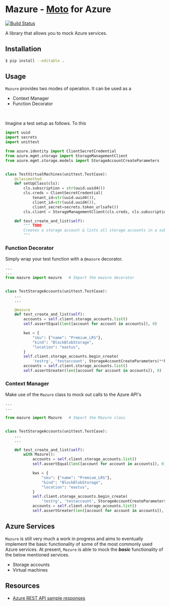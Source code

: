 # Mazure - [Moto](https://github.com/spulec/moto) for Azure

[![Build Status](https://cloud.drone.io/api/badges/tinvaan/mazure/status.svg)](https://cloud.drone.io/tinvaan/mazure)

A library that allows you to mock Azure services.

## Installation
```bash
$ pip install --editable .
```

## Usage
`Mazure` provides two modes of operation. It can be used as a <br/>
- Context Manager
- Function Decorator

<br/>

Imagine a test setup as follows. To this
```python
import uuid
import secrets
import unittest

from azure.identity import ClientSecretCredential
from azure.mgmt.storage import StorageManagementClient
from azure.mgmt.storage.models import StorageAccountCreateParameters


class TestVirtualMachines(unittest.TestCase):
    @classmethod
    def setUpClass(cls):
        cls.subscription = str(uuid.uuid4())
        cls.creds = ClientSecretCredential(
            tenant_id=str(uuid.uuid4()),
            client_id=str(uuid.uuid4()),
            client_secret=secrets.token_urlsafe())
        cls.client = StorageManagementClient(cls.creds, cls.subscription)

    def test_create_and_list(self):
        """ TODO
        Creates a storage account & lists all storage accounts in a subscription
        """
```


### Function Decorator
Simply wrap your test function with a `@mazure` decorator.

```python
...
...
from mazure import mazure   # Import the mazure decorator


class TestStorageAccounts(unittest.TestCase):
    ...
    ...

    @mazure
    def test_create_and_list(self):
        accounts = self.client.storage_accounts.list()
        self.assertEqual(len([account for account in accounts]), 0)

        kws = {
            "sku": {"name": "Premium_LRS"},
            "kind": "BlockBlobStorage",
            "location": "eastus",
        }
        self.client.storage_accounts.begin_create(
            'testrg', 'testaccount', StorageAccountCreateParameters(**kws))
        accounts = self.client.storage_accounts.list()
        self.assertGreater(len([account for account in accounts]), 0)
```

### Context Manager
Make use of the `Mazure` class to mock out calls to the Azure API's

```python
...
...

from mazure import Mazure   # Import the Mazure class


class TestStorageAccounts(unittest.TestCase):
    ...
    ...

    def test_create_and_list(self):
        with Mazure():
            accounts = self.client.storage_accounts.list()
            self.assertEqual(len([account for account in accounts]), 0)

            kws = {
                "sku": {"name": "Premium_LRS"},
                "kind": "BlockBlobStorage",
                "location": "eastus",
            }
            self.client.storage_accounts.begin_create(
                'testrg', 'testaccount', StorageAccountCreateParameters(**kws))
            accounts = self.client.storage_accounts.list()
            self.assertGreater(len([account for account in accounts]), 0)
```

## Azure Services

`Mazure` is still very much a work in progress and aims to eventually implement the basic functionality of some of the most commonly used Azure services. At present, `Mazure` is able to mock the <em><strong>basic</strong></em> functionality of the below mentioned services.
- Storage accounts
- Virtual machines


## Resources
- [Azure REST API sample responses](https://github.com/Azure/azure-rest-api-specs/tree/master/specification)
